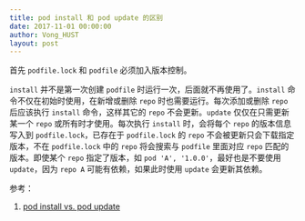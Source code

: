 ```yaml
---
title: pod install 和 pod update 的区别
date: 2017-11-01 00:00:00
author: Vong_HUST
layout: post
---
```


首先 `podfile.lock` 和 `podfile` 必须加入版本控制。

`install` 并不是第一次创建 `podfile` 时运行一次，后面就不再使用了。`install` 命令不仅在初始时使用，在新增或删除 `repo` 时也需要运行。每次添加或删除 `repo` 后应该执行 `install` 命令，这样其它的 `repo` 不会更新。`update` 仅仅在只需更新某一个 `repo` 或所有时才使用。每次执行 `install` 时，会将每个 `repo` 的版本信息写入到 `podfile.lock`，已存在于 `podfile.lock` 的 `repo` 不会被更新只会下载指定版本，不在 `podfile.lock` 中的 `repo` 将会搜索与 `podfile` 里面对应 `repo` 匹配的版本。即使某个 `repo` 指定了版本，如 `pod 'A', '1.0.0'`，最好也是不要使用 `update`，因为 `repo A` 可能有依赖，如果此时使用 `update` 会更新其依赖。

参考：

1. [pod install vs. pod update](https://guides.cocoapods.org/using/pod-install-vs-update.html)

